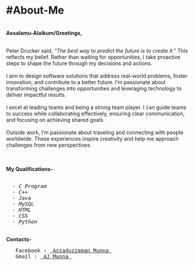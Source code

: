 <h1>#About-Me</h1><br>
<b>Assalamu-Alaikum/Greetings,</b> <br><br>
<p>Peter Drucker said, <i>"The best way to predict the future is to create it."</i> This reflects my belief. Rather than waiting for opportunities, I take proactive steps to shape the future through my decisions and actions.<br><br>
I aim to design software solutions that address real-world problems, foster innovation, and contribute to a better future. I’m passionate about transforming challenges into opportunities and leveraging technology to deliver impactful results.<br><br>
I excel at leading teams and being a strong team player. I can guide teams to success while collaborating effectively, ensuring clear communication, and focusing on achieving shared goals.<br><br>
Outside work, I’m passionate about traveling and connecting with people worldwide. These experiences inspire creativity and help me approach challenges from new perspectives.</p><br><br>
<b>My Qualifications- </b>
  <i>
<pre>  
  - C Program
  - C++
  - Java
  - MySQL
  - HTML
  - CSS
  - Python
</pre>
  </i>  <br>
<b>Contacts- </b><br>
<pre>
   Facebook : <a href="https://www.facebook.com/iam.ajmunna"> Assaduzzaman Munna </a>
   Gmail : <a href = "mailto:iam.ajmunna@gmail.com"> AJ Munna </a>
</pre>
